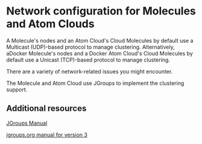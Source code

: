 # Network configuration for Molecules and Atom Clouds 

<head>
  <meta name="guidename" content="Integration"/>
  <meta name="context" content="GUID-b3485a03-5386-4e27-aa61-51e86d802354"/>
</head>


A Molecule's nodes and an Atom Cloud's Cloud Molecules by default use a Multicast (UDP)-based protocol to manage clustering. Alternatively, aDocker Molecule's nodes and a Docker Atom Cloud's Cloud Molecules by default use a Unicast (TCP)-based protocol to manage clustering.

There are a variety of network-related issues you might encounter.

The Molecule and Atom Cloud use JGroups to implement the clustering support.

## Additional resources 

[JGroups Manual](http://www.jgroups.org/manual/html/ch02.html#ItDoesntWork)

[jgroups.org manual for version 3](http://www.jgroups.org/manual-3.x/html/)